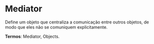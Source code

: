 
# Mediator

Define um objeto que centraliza a comunicação entre outros objetos, de modo que eles não se comuniquem explicitamente.

**Termos**: Mediator, Objects.


